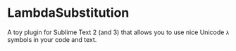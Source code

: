 LambdaSubstitution
==================

A toy plugin for Sublime Text 2 (and 3) that allows you to use nice Unicode `λ` symbols in your code and text.
